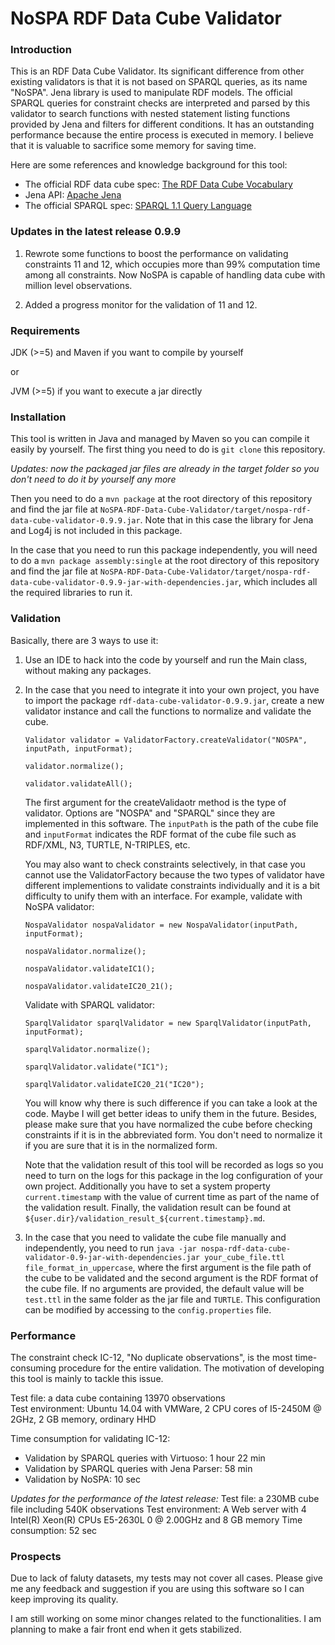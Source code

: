 NoSPA RDF Data Cube Validator
=============================

### Introduction

This is an RDF Data Cube Validator. Its significant difference from other existing validators is that it is not based on SPARQL queries, as its name "NoSPA". Jena library is used to manipulate RDF models. The official SPARQL queries for constraint checks are interpreted and parsed by this validator to search functions with nested statement listing functions provided by Jena and filters for different conditions. It has an outstanding performance because the entire process is executed in memory. I believe that it is valuable to sacrifice some memory for saving time.

Here are some references and knowledge background for this tool:
  * The official RDF data cube spec: [The RDF Data Cube Vocabulary](http://www.w3.org/TR/vocab-data-cube/)
  * Jena API: [Apache Jena](http://jena.apache.org/index.html)
  * The official SPARQL spec: [SPARQL 1.1 Query Language](http://www.w3.org/TR/sparql11-query/)

### Updates in the latest release 0.9.9

1.  Rewrote some functions to boost the performance on validating constraints 11 and 12, which occupies more than 99% computation time among all constraints. Now NoSPA is capable of handling data cube with million level observations.

2.  Added a progress monitor for the validation of 11 and 12.

### Requirements

JDK (>=5) and Maven if you want to compile by yourself

or 

JVM (>=5) if you want to execute a jar directly

### Installation

This tool is written in Java and managed by Maven so you can compile it easily by yourself. The first thing you need to do is ``git clone`` this repository.

*Updates: now the packaged jar files are already in the target folder so you don't need to do it by yourself any more*

Then you need to do a ``mvn package`` at the root directory of this repository and find the jar file at ``NoSPA-RDF-Data-Cube-Validator/target/nospa-rdf-data-cube-validator-0.9.9.jar``. Note that in this case the library for Jena and Log4j is not included in this package.

In the case that you need to run this package independently, you will need to do a ``mvn package assembly:single`` at the root directory of this repository and find the jar file at ``NoSPA-RDF-Data-Cube-Validator/target/nospa-rdf-data-cube-validator-0.9.9-jar-with-dependencies.jar``, which includes all the required libraries to run it.

### Validation

Basically, there are 3 ways to use it:

1.  Use an IDE to hack into the code by yourself and run the Main class, without making any packages.

2.  In the case that you need to integrate it into your own project, you have to import the package ``rdf-data-cube-validator-0.9.9.jar``, create a new validator instance and call the functions to normalize and validate the cube.

    ``Validator validator = ValidatorFactory.createValidator("NOSPA", inputPath, inputFormat);``
    
    ``validator.normalize();``
    
    ``validator.validateAll();``

    The first argument for the createValidaotr method is the type of validator. Options are "NOSPA" and "SPARQL" since they are implemented in this software. The ``inputPath`` is the path of the cube file and ``inputFormat`` indicates the RDF format of the cube file such as RDF/XML, N3, TURTLE, N-TRIPLES, etc.

    You may also want to check constraints selectively, in that case you cannot use the ValidatorFactory because the two types of validator have different implementions to validate constraints individually and it is a bit difficulty to unify them with an interface. For example, validate with NoSPA validator:
    
    ``NospaValidator nospaValidator = new NospaValidator(inputPath, inputFormat);``
    
    ``nospaValidator.normalize();``
    
    ``nospaValidator.validateIC1();``
    
    ``nospaValidator.validateIC20_21();``
    
    Validate with SPARQL validator:
    
    ``SparqlValidator sparqlValidator = new SparqlValidator(inputPath, inputFormat);``
    
    ``sparqlValidator.normalize();``
    
    ``sparqlValidator.validate("IC1");``
    
    ``sparqlValidator.validateIC20_21("IC20");``
    
    You will know why there is such difference if you can take a look at the code. Maybe I will get better ideas to unify them in the future. Besides, please make sure that you have normalized the cube before checking constraints if it is in the abbreviated form. You don't need to normalize it if you are sure that it is in the normalized form.

    Note that the validation result of this tool will be recorded as logs so you need to turn on the logs for this package in the log configuration of your own project. Additionally you have to set a system property ``current.timestamp`` with the value of current time as part of the name of the validation result. Finally, the validation result can be found at ``${user.dir}/validation_result_${current.timestamp}.md``.

3.  In the case that you need to validate the cube file manually and independently, you need to run ``java -jar nospa-rdf-data-cube-validator-0.9-jar-with-dependencies.jar your_cube_file.ttl file_format_in_uppercase``, where the first argument is the file path of the cube to be validated and the second argument is the RDF format of the cube file. If no arguments are provided, the default value will be ``test.ttl`` in the same folder as the jar file and ``TURTLE``. This configuration can be modified by accessing to the ``config.properties`` file.

### Performance

The constraint check IC-12, "No duplicate observations", is the most time-consuming procedure for the entire validation. The motivation of developing this tool is mainly to tackle this issue. 

Test file: a data cube containing 13970 observations  
Test environment: Ubuntu 14.04 with VMWare, 2 CPU cores of I5-2450M @ 2GHz, 2 GB memory, ordinary HHD

Time consumption for validating IC-12:  
  * Validation by SPARQL queries with Virtuoso: 1 hour 22 min  
  * Validation by SPARQL queries with Jena Parser: 58 min  
  * Validation by NoSPA: 10 sec

*Updates for the performance of the latest release:*
Test file: a 230MB cube file including 540K observations
Test environment: A Web server with 4 Intel(R) Xeon(R) CPUs E5-2630L 0 @ 2.00GHz and 8 GB memory
Time consumption: 52 sec

### Prospects

Due to lack of faluty datasets, my tests may not cover all cases. Please give me any feedback and suggestion if you are using this software so I can keep improving its quality.

I am still working on some minor changes related to the functionalities. I am planning to make a fair front end when it gets stabilized.
